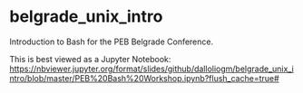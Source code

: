 # belgrade_unix_intro

Introduction to Bash for the PEB Belgrade Conference.

This is best viewed as a Jupyter Notebook: https://nbviewer.jupyter.org/format/slides/github/dalloliogm/belgrade_unix_intro/blob/master/PEB%20Bash%20Workshop.ipynb?flush_cache=true#
